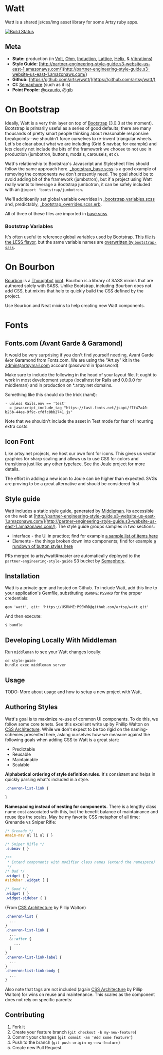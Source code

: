 # Watt

Watt is a shared js/css/img asset library for some Artsy ruby apps.

[![Build Status](https://semaphoreci.com/api/v1/projects/7ea367a5-f53f-42c1-89f8-fe2f768f18ab/188343/badge.svg)](https://semaphoreci.com/artsy-it/watt)

Meta
---

* __State:__ production (in [Volt](https://github.com/artsy/volt/), [Ohm](https://github.com/artsy/ohm/), [Induction](https://github.com/artsy/induction/), [Lattice](https://github.com/artsy/lattice/), [Helix](https://github.com/artsy/helix/), & [Vibrations](https://github.com/artsy/vibrations/))
* __Style Guide:__ [http://partner-engineering-style-guide.s3-website-us-east-1.amazonaws.com/](http://partner-engineering-style-guide.s3-website-us-east-1.amazonaws.com/)
* __Github:__ [https://github.com/artsy/watt/](https://github.com/artsy/watt/)
* __CI:__ [Semaphore](https://semaphoreci.com/artsy-it/watt) (such as it is)
* __Point People:__ [@oxaudo](https://github.com/oxaudo), [@gib](https://github.com/gib)

# On Bootstrap

Ideally, Watt is a very thin layer on top of [Bootstrap](http://getbootstrap.com/) (3.0.3 at the moment). Bootstrap is primarily useful as a series of good defaults; there are many thousands of pretty smart people thinking about reasonable responsive breakpoints--we shouldn't force ourselves to re-invent triangular wheels. Let's be clear about what we are including (Grid &amp; navbar, for example) and lets clearly not include the bits of the framework we choose to not use in production (jumbotron, buttons, modals, carousels, et c).

Watt's relationship to Bootstrap's Javascript and Stylesheet files should follow the same approach here. [_bootstrap_base.scss](https://github.com/dylanfareed/watt/blob/with-bootstrap-and-middleman/vendor/assets/stylesheets/watt/_bootstrap_base.scss) is a good example of removing the components we don't presently need. The goal should be to avoid adding bit of the framework (jumbotron), but if a project using Watt really wants to leverage a Bootstrap jumbotron, it can be safely included with an `@import 'bootstrap/jumbotron`.

We'll additioanlly set global variable overrides in [_bootstrap_variables.scss](https://github.com/dylanfareed/watt/blob/with-bootstrap-and-middleman/vendor/assets/stylesheets/watt/_bootstrap_variables.scss) and, predictably, [_bootstrap_overrides.scss.erb](https://github.com/dylanfareed/watt/blob/with-bootstrap-and-middleman/vendor/assets/stylesheets/watt/_bootstrap_overrides.scss.erb).

All of three of these files are imported in [base.scss](https://github.com/dylanfareed/watt/blob/with-bootstrap-and-middleman/vendor/assets/stylesheets/watt/base.scss).

### Bootstrap Variables
It's often useful to reference global variables used by Bootstrap. [This file is the LESS flavor](https://github.com/twbs/bootstrap/blob/master/less/variables.less), but the same variable names are [overwritten by `bootstrap-sass`](https://github.com/twbs/bootstrap-sass/blob/master/vendor/assets/stylesheets/bootstrap/_variables.scss).


# On Bourbon

[Bourbon](http://bourbon.io/) is a [Thoughbot](http://thoughtbot.com/) [joint](https://github.com/thoughtbot).
Bourbon is a library of SASS mixins that are authored solely with SASS. Unlike Bootstrap, including Bourbon does not add CSS, but mixins that help to quickly build the CSS defined by the project.

Use Bourbon and Neat mixins to help creating new Watt components.


# Fonts

## Fonts.com (Avant Garde & Garamond)

It would be very surprising if you don't find yourself needing, Avant Garde &/or Garamond from Fonts.com. We are using the "Art.sy" kit in the admin@artsymail.com account (password in 1password).

Make sure to include the following in the head of your layout file. It ought to work in most development setups (localhost for Rails and 0.0.0.0 for middleman) and in production on *.artsy.net domains.

Something like this should do the trick (haml):

```
- unless Rails.env == 'test'
  = javascript_include_tag "https://fast.fonts.net/jsapi/f7f47a40-b25b-44ee-9f9c-cfdfc8bb2741.js"
```

Note that we shouldn't include the asset in Test mode for fear of incurring extra costs.

## Icon Font

Like artsy.net projects, we host our own font for icons. This gives us vector graphics for sharp scaling
and allows us to use CSS for colors and transitions just like any other typeface.
See the [Joule](https://github.com/artsy/joule) project for more details.

The effort in adding a new icon to Joule can be higher than expected. SVGs are proving to be a great alternative and should be considered first.

## Style guide

Watt includes a static style guide, generated by [Middleman](http://middlemanapp.com/). Its accessible on the web at [http://partner-engineering-style-guide.s3-website-us-east-1.amazonaws.com/](http://partner-engineering-style-guide.s3-website-us-east-1.amazonaws.com/). The style guide groups samples in two sections:

* Interface - the UI in practice; find for example [a sample list of items here](http://partner-engineering-style-guide.s3-website-us-east-1.amazonaws.com/interface/items/)
* Elements - the things broken down into components; find for example [a rundown of button styles here](http://partner-engineering-style-guide.s3-website-us-east-1.amazonaws.com/elements/buttons/)

PRs merged to artsy/watt#master are automatically deployed to the ```partner-engineering-style-guide``` S3 bucket by [Semaphore](https://semaphoreapp.com/artsy/watt).

## Installation

Watt is a private gem and hosted on Github. To include Watt, add this line to your application's Gemfile, substituting ```USRNME:PSSWRD``` for the proper credentials:

    gem 'watt', git: 'https://USRNME:PSSWRD@github.com/artsy/watt.git'

And then execute:

    $ bundle

## Developing Locally With Middleman

Run `middleman` to see your Watt changes locally:
```
cd style-guide
bundle exec middleman server
```

## Usage

TODO: More about usage and how to setup a new project with Watt.

## Authoring Styles

Watt's goal is to maximize re-use of common UI components. To do this, we follow some core tenets.
See this excellent write up by Phillip Walton on
[CSS Architecture](http://philipwalton.com/articles/css-architecture/). While we don't expect to
be too rigid on the naming-schemes presented here, asking ourselves how we measure against the
following goals when adding CSS to Watt is a great start:

- Predictable
- Reusable
- Maintainable
- Scalable

**Alphabetical ordering of style definition rules.** It's consistent and helps in quickly parsing
what's included in a style.

```scss
.chevron-list-link {

}
```

**Namespacing instead of nesting for components.** There is a lengthy class name cost associated with this, but
the benefit balance of maintainance and reuse tips the scales.
May be my favorite CSS metaphor of all time: Grenande vs Sniper Rifle:

```css
/* Grenade */
#main-nav ul li ul { }

/* Sniper Rifle */
.subnav { }

/**
 * Extend components with modifier class names (extend the namespace)
 */
/* Bad */
.widget { }
#sidebar .widget { }

/* Good */
.widget { }
.widget-sidebar { }
```
(From [CSS Architecture](http://philipwalton.com/articles/css-architecture/) by Pillip Walton)


```css
.chevron-list {
  ...
}
.chevron-list-link {
  ...
  &::after {
    ...
  }
}
.chevron-list-link-label {
  ...
}
.chevron-list-link-body {
  ...
}
```

Also note that tags are not included (again [CSS Architecture](http://philipwalton.com/articles/css-architecture/) by Pillip Walton) for wins on reuse and maintenance. This scales as the component does not rely on specific parents:


## Contributing

1. Fork it
2. Create your feature branch (`git checkout -b my-new-feature`)
3. Commit your changes (`git commit -am 'Add some feature'`)
4. Push to the branch (`git push origin my-new-feature`)
5. Create new Pull Request
